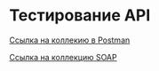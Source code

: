 # Тестирование API

[Ссылка на коллекию в Postman](https://www.postman.com/blue-firefly-861483/workspace/demoshopping/collection/17292797-09165c1d-811d-4612-a047-964ee2f53d4a?action=share&creator=17292797&active-environment=17292797-a6206bb6-7535-42e7-9a26-3a2d44ee2736)

[Ссылка на коллекцию SOAP](https://elements.getpostman.com/redirect?entityId=17292797-121ba783-65bb-4bfb-93bc-e39974a2edc5&entityType=collection)
